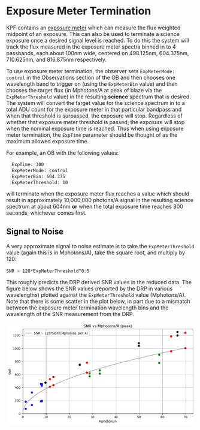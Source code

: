 # Exposure Meter Termination

KPF contains an [exposure meter](exposuremeter.md) which can measure the flux weighted midpoint of an exposure. This can also be used to terminate a science exposure once a desired signal level is reached. To do this the system will track the flux measured in the exposure meter spectra binned in to 4 passbands, each about 100nm wide, centered on 498.125nm, 604.375nm, 710.625nm, and 816.875nm respectively.

To use exposure meter termination, the observer sets `ExpMeterMode: control` in the Observations section of the OB and then chooses one wavelength band to trigger on (using the `ExpMeterBin` value) and then chooses the target flux (in Mphotons/A at peak of blaze via the `ExpMeterThreshold` value) in the resulting **science** spectrum that is desired.  The system will convert the target value for the science spectrum in to a total ADU count for the exposure meter in that particular bandpass and when that threshold is surpassed, the exposure will stop.  Regardless of whether that exposure meter threshold is passed, the exposure will stop when the nominal exposure time is reached.  Thus when using exposure meter termination, the `ExpTime` parameter should be thought of as the maximum allowed exposure time.

For example, an OB with the following values:
```
  ExpTime: 300
  ExpMeterMode: control
  ExpMeterBin: 604.375
  ExpMeterThreshold: 10
```
will terminate when the exposure meter flux reaches a value which should result in approximately 10,000,000 photons/A signal in the resulting science spectrum at about 604nm **or** when the total exposure time reaches 300 seconds, whichever comes first.

## Signal to Noise

A very approximate signal to noise estimate is to take the `ExpMeterThreshold` value (again this is in Mphotons/A), take the square root, and multiply by 120:

`SNR ~ 120*ExpMeterThreshold^0.5`

This roughly predicts the DRP derived SNR values in the reduced data.  The figure below shows the SNR values (reported by the DRP in various wavelengths) plotted against the `ExpMeterThreshold` value (Mphotons/A). Note that there is some scatter in the plot below, in part due to a mismatch between the exposure meter termination wavelength bins and the wavelength of the SNR measurement from the DRP.

![SNR values (reported by the DRP in various wavelengths) plotted against the `ExpMeterThreshold` value (kphotons/A).](figures/flux_vs_SNR.png)
